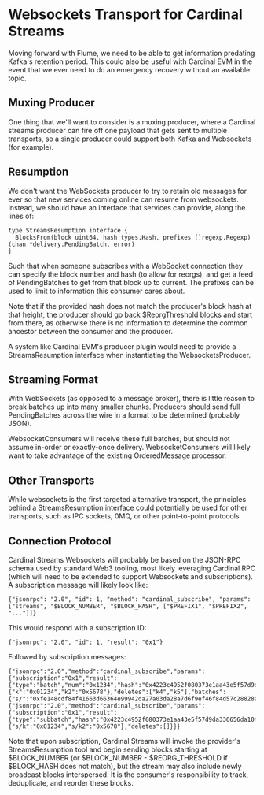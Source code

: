 # Websockets Transport for Cardinal Streams

Moving forward with Flume, we need to be able to get information predating
Kafka's retention period. This could also be useful with Cardinal EVM in the
event that we ever need to do an emergency recovery without an available topic.

## Muxing Producer

One thing that we'll want to consider is a muxing producer, where a Cardinal
streams producer can fire off one payload that gets sent to multiple
transports, so a single producer could support both Kafka and Websockets (for
example).

## Resumption

We don't want the WebSockets producer to try to retain old messages for ever so
that new services coming online can resume from websockets. Instead, we should
have an interface that services can provide, along the lines of:

```
type StreamsResumption interface {
  BlocksFrom(block uint64, hash types.Hash, prefixes []regexp.Regexp) (chan *delivery.PendingBatch, error)
}
```

Such that when someone subscribes with a WebSocket connection they can specify
the block number and hash (to allow for reorgs), and get a feed of
PendingBatches to get from that block up to current. The prefixes can be used
to limit to information this consumer cares about.

Note that if the provided hash does not match the producer's block hash at that
height, the producer should go back $ReorgThreshold blocks and start from
there, as otherwise there is no information to determine the common ancestor
between the consumer and the producer.

A system like Cardinal EVM's producer plugin would need to provide a
StreamsResumption interface when instantiating the WebsocketsProducer.

## Streaming Format

With WebSockets (as opposed to a message broker), there is little reason to
break batches up into many smaller chunks. Producers should send full
PendingBatches across the wire in a format to be determined (probably JSON).

WebsocketConsumers will receive these full batches, but should not assume
in-order or exactly-once delivery. WebsocketConsumers will likely want to take
advantage of the existing OrderedMessage processor.

## Other Transports

While websockets is the first targeted alternative transport, the principles
behind a StreamsResumption interface could potentially be used for other
transports, such as IPC sockets, 0MQ, or other point-to-point protocols.


## Connection Protocol

Cardinal Streams Websockets will probably be based on the JSON-RPC schema used
by standard Web3 tooling, most likely leveraging Cardinal RPC (which will need
to be extended to support Websockets and subscriptions). A subscription message
will likely look like:

```
{"jsonrpc": "2.0", "id": 1, "method": "cardinal_subscribe", "params": ["streams", "$BLOCK_NUMBER", "$BLOCK_HASH", ["$PREFIX1", "$PREFIX2", "..."]]}
```

This would respond with a subscription ID:

```
{"jsonrpc": "2.0", "id": 1, "result": "0x1"}
```

Followed by subscription messages:

```
{"jsonrpc":"2.0","method":"cardinal_subscribe","params":{"subscription":"0x1","result":{"type":"batch","num":"0x1234","hash":"0x4223c4952f080373e1aa43e5f57d9da336656da10f8e5d24915b76c4524a20fb","parent":"0xdb6924b3e1de63e41162c44f59e96e1c8770300df5113c91e204342b66af46fa","updates":{"k":"0x01234","k2":"0x5678"},"deletes":["k4","k5"],"batches":{"s/":"0xfe148cdf84f41663d66364e99942da27a03da28a7d6f9ef46f84d57c28828aed"}}}}
{"jsonrpc":"2.0","method":"cardinal_subscribe","params":{"subscription":"0x1","result":{"type":"subbatch","hash":"0x4223c4952f080373e1aa43e5f57d9da336656da10f8e5d24915b76c4524a20fb","id":"0xfe148cdf84f41663d66364e99942da27a03da28a7d6f9ef46f84d57c28828aed","updates":{"s/k":"0x01234","s/k2":"0x5678"},"deletes":[]}}}
```

Note that upon subscription, Cardinal Streams will invoke the provider's
StreamsResumption tool and begin sending blocks starting at $BLOCK_NUMBER (or
$BLOCK_NUMBER - $REORG_THRESHOLD if $BLOCK_HASH does not match), but the stream
may also include newly broadcast blocks interspersed. It is the consumer's
responsibility to track, deduplicate, and reorder these blocks.
